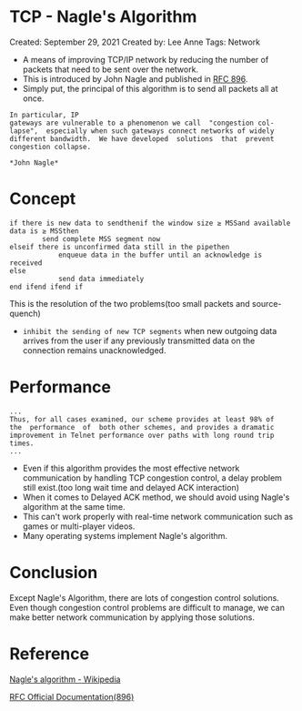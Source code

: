 # TCP - Nagle's Algorithm

Created: September 29, 2021
Created by: Lee Anne
Tags: Network

- A means of improving TCP/IP network by reducing the number of packets that need to be sent over the network.
- This is introduced by John Nagle and published in [RFC 896](https://www.rfc-editor.org/rfc/rfc896.html).
- Simply put, the principal of this algorithm is to send all packets all at once.

```
In particular, IP
gateways are vulnerable to a phenomenon we call  "congestion col-
lapse",  especially when such gateways connect networks of widely
different bandwidth.  We have developed  solutions  that  prevent
congestion collapse.
																												*John Nagle*
```

# Concept

```
if there is new data to sendthenif the window size ≥ MSSand available data is ≥ MSSthen
        send complete MSS segment now
elseif there is unconfirmed data still in the pipethen
            enqueue data in the buffer until an acknowledge is received
else
            send data immediately
end ifend ifend if
```

This is the resolution of the two problems(too small packets and source-quench)

- `inhibit the sending of new TCP segments` when new outgoing data arrives from the user if any previously transmitted data on the connection remains unacknowledged.

# Performance

```
...
Thus, for all cases examined, our scheme provides at least 98% of
the  performance  of  both other schemes, and provides a dramatic
improvement in Telnet performance over paths with long round trip
times.
...
```

- Even if this algorithm provides the most effective network communication by handling TCP congestion control, a delay problem still exist.(too long wait time and delayed ACK interaction)
- When it comes to Delayed ACK method, we should avoid using Nagle's algorithm at the same time.
- This can't work properly with real-time network communication such as games or multi-player videos.
- Many operating systems implement Nagle's algorithm.

# Conclusion

Except Nagle's Algorithm, there are lots of congestion control solutions. Even though congestion control problems are difficult to manage, we can make better network communication by applying those solutions.

# Reference

[Nagle's algorithm - Wikipedia](https://en.wikipedia.org/wiki/Nagle%27s_algorithm)

[RFC Official Documentation(896)](https://www.rfc-editor.org/rfc/rfc896.html)
